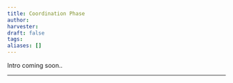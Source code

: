 ```yaml
---
title: Coordination Phase
author: 
harvester: 
draft: false
tags: 
aliases: []
---
```


Intro coming soon..

---